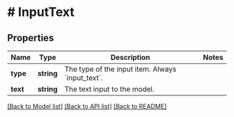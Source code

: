 # # InputText

## Properties

Name | Type | Description | Notes
------------ | ------------- | ------------- | -------------
**type** | **string** | The type of the input item. Always &#x60;input_text&#x60;. |
**text** | **string** | The text input to the model. |

[[Back to Model list]](../../README.md#models) [[Back to API list]](../../README.md#endpoints) [[Back to README]](../../README.md)
